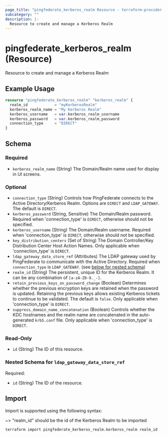 ```yaml
---
page_title: "pingfederate_kerberos_realm Resource - terraform-provider-pingfederate"
subcategory: ""
description: |-
  Resource to create and manage a Kerberos Realm
---
```


# pingfederate_kerberos_realm (Resource)

Resource to create and manage a Kerberos Realm

## Example Usage

```terraform
resource "pingfederate_kerberos_realm" "kerberos_realm" {
  realm_id            = "myKerberosRealm"
  kerberos_realm_name = "My Kerberos Realm"
  kerberos_username   = var.kerberos_realm_username
  kerberos_password   = var.kerberos_realm_password
  connection_type     = "DIRECT"
}
```

<!-- schema generated by tfplugindocs -->
## Schema

### Required

- `kerberos_realm_name` (String) The Domain/Realm name used for display in UI screens.

### Optional

- `connection_type` (String) Controls how PingFederate connects to the Active Directory/Kerberos Realm. Options are `DIRECT` and `LDAP_GATEWAY`. The default is `DIRECT`.
- `kerberos_password` (String, Sensitive) The Domain/Realm password. Required when 'connection_type' is `DIRECT`, otherwise should not be specified.
- `kerberos_username` (String) The Domain/Realm username. Required when 'connection_type' is `DIRECT`, otherwise should not be specified.
- `key_distribution_centers` (Set of String) The Domain Controller/Key Distribution Center Host Action Names. Only applicable when 'connection_type' is `DIRECT`.
- `ldap_gateway_data_store_ref` (Attributes) The LDAP gateway used by PingFederate to communicate with the Active Directory. Required when `connection_type` is `LDAP_GATEWAY`. (see [below for nested schema](#nestedatt--ldap_gateway_data_store_ref))
- `realm_id` (String) The persistent, unique ID for the Kerberos Realm. It can be any combination of `[a-zA-Z0-9._-]`.
- `retain_previous_keys_on_password_change` (Boolean) Determines whether the previous encryption keys are retained when the password is updated. Retaining the previous keys allows existing Kerberos tickets to continue to be validated. The default is `false`. Only applicable when 'connection_type' is `DIRECT`.
- `suppress_domain_name_concatenation` (Boolean) Controls whether the KDC hostnames and the realm name are concatenated in the auto-generated `krb5.conf` file. Only applicable when 'connection_type' is `DIRECT`.

### Read-Only

- `id` (String) The ID of this resource.

<a id="nestedatt--ldap_gateway_data_store_ref"></a>
### Nested Schema for `ldap_gateway_data_store_ref`

Required:

- `id` (String) The ID of the resource.

## Import

Import is supported using the following syntax:

~> "realm_id" should be the id of the Kerberos Realm to be imported

```shell
terraform import pingfederate_kerberos_realm.kerberos_realm realm_id
```
